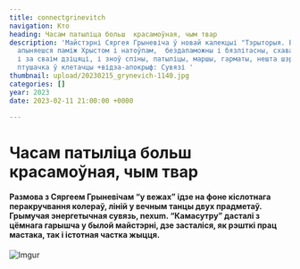 ```yaml
---
title: connectgrinevitch
navigation: Кто
heading: Часам патыліца больш  красамоўная, чым твар
description: 'Майстэрні Сяргея Грыневіча ў новай калекцыі "Тэрыторыя. Вежы".  Калі
  апыняешся паміж Хрыстом і натоўпам,  бездапаможны і бязлітасны, схаваўшыся за маскай
  і за сваім дзіцяці, і зноў спіны, патыліцы, маршы, гарматы, нешта шэранькае і ціхая
  птушачка ў клетачцы +відэа-апокрыф: Сувязі '
thumbnail: upload/20230215_grynevich-1140.jpg
categories: []
year: 2023
date: 2023-02-11 21:00:00 +0000

---
```

# **Часам патыліца больш  красамоўная, чым твар**

#### Размова  з Сяргеем Грыневічам “у вежах” ідзе на фоне кіслотнага перакручвання колераў, ліній у вечным танцы двух прадметаў. Грымучая энергетычная сувязь, nexum. “Камасутру” дасталі з цёмнага гарышча у былой майстэрні, дзе засталіся, як рэшткі прац мастака, так і  істотная частка жыцця.

![Imgur](https://i.imgur.com/yuaBwBg.jpg)

